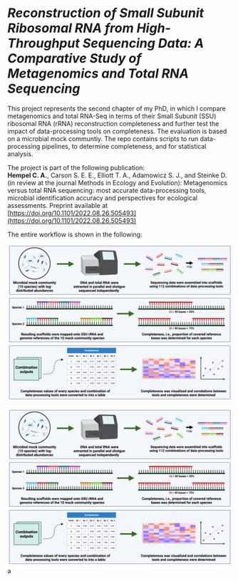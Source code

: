 # *_Reconstruction of Small Subunit Ribosomal RNA from High-Throughput Sequencing Data: A Comparative Study of Metagenomics and Total RNA Sequencing_*
This project represents the second chapter of my PhD, in which I compare metagenomics and total RNA-Seq in terms of their Small Subunit (SSU) ribosomal RNA (rRNA) reconstruction completeness and further test the impact of data-processing tools on completeness. The evaluation is based on a microbial mock communtiy. The repo contains scripts to run data-processing pipelines, to determine completeness, and for statistical analysis.

The project is part of the following publication:<br>
<b>Hempel C. A.</b>, Carson S. E. E., Elliott T. A., Adamowicz S. J., and Steinke D. (in review at the journal Methods in Ecology and Evolution): Metagenomics versus total RNA sequencing: most accurate data-processing tools, microbial identification accuracy and perspectives for ecological assessments. Preprint available at [https://doi.org/10.1101/2022.08.26.505493](https://doi.org/10.1101/2022.08.26.505493)

The entire workflow is shown in the following:

<img src="https://github.com/hempelc/metagenomics-vs-totalRNASeq-reference-comparison/blob/master/workflow.png" alt="workflow" width="800"/>

![workflow](https://github.com/hempelc/metagenomics-vs-totalRNASeq-reference-comparison/blob/master/workflow.png?raw=true)a
